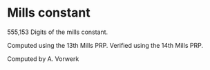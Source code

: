 # Mills constant
555,153 Digits of the mills constant.

Computed using the 13th Mills PRP.
Verified using the 14th Mills PRP.

Computed by A. Vorwerk
